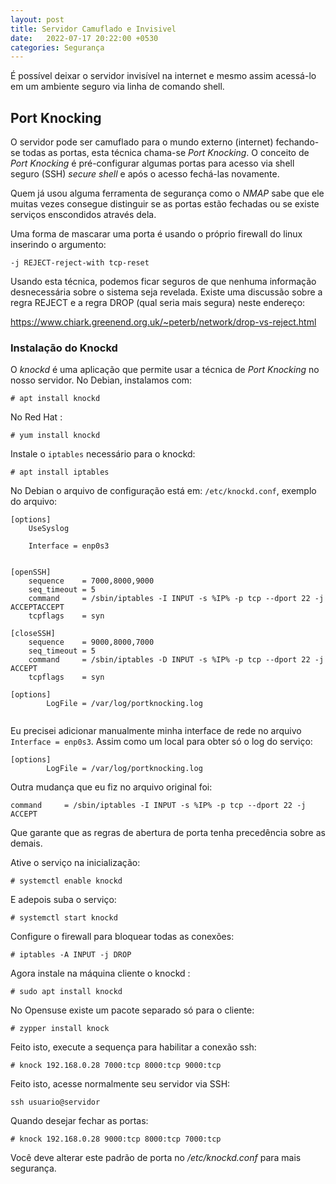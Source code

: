 ```yaml
---
layout: post
title: Servidor Camuflado e Invisivel
date:   2022-07-17 20:22:00 +0530
categories: Segurança
---
```

É possível deixar o servidor invisível na internet e mesmo assim acessá-lo em um ambiente seguro via linha de comando shell. 

## Port Knocking
O servidor pode ser camuflado para o mundo externo (internet) fechando-se todas as portas, esta técnica chama-se *Port Knocking*. 
O conceito de *Port Knocking* é pré-configurar algumas portas para acesso via shell seguro (SSH) *secure shell* e após o acesso fechá-las novamente. 

Quem já usou alguma ferramenta de segurança como o *NMAP* sabe que ele muitas vezes consegue distinguir se as portas estão fechadas ou se existe serviços enscondidos através dela. 

Uma forma de mascarar uma porta é usando o próprio firewall do linux inserindo o argumento:

```
-j REJECT-reject-with tcp-reset
```

Usando esta técnica, podemos ficar seguros de que nenhuma informação desnecessária sobre o sistema seja revelada. Existe uma discussão sobre a regra REJECT e a regra DROP (qual seria mais segura) neste endereço:

https://www.chiark.greenend.org.uk/~peterb/network/drop-vs-reject.html

### Instalação do Knockd
O *knockd* é uma aplicação que permite usar a técnica de *Port Knocking* no nosso servidor. No Debian, instalamos com:

```
# apt install knockd
```

No Red Hat :

```
# yum install knockd
```
Instale o `iptables` necessário para o knockd:

```
# apt install iptables
```


No Debian o arquivo de configuração está em: `/etc/knockd.conf`, exemplo do arquivo:

```
[options]
	UseSyslog

    Interface = enp0s3


[openSSH]
	sequence    = 7000,8000,9000
	seq_timeout = 5
    command     = /sbin/iptables -I INPUT -s %IP% -p tcp --dport 22 -j ACCEPTACCEPT
	tcpflags    = syn

[closeSSH]
	sequence    = 9000,8000,7000
	seq_timeout = 5
	command     = /sbin/iptables -D INPUT -s %IP% -p tcp --dport 22 -j ACCEPT
	tcpflags    = syn

[options]
        LogFile = /var/log/portknocking.log


```

Eu precisei adicionar manualmente minha interface de rede no arquivo `Interface = enp0s3`. Assim como um local para obter só o log do serviço:

```
[options]
        LogFile = /var/log/portknocking.log
```

Outra mudança que eu fiz no arquivo original foi:

```
command     = /sbin/iptables -I INPUT -s %IP% -p tcp --dport 22 -j ACCEPT
```

Que garante que as regras de abertura de porta tenha precedência sobre as demais. 

Ative o serviço na inicialização:
```
# systemctl enable knockd
```

E adepois suba o serviço:

```
# systemctl start knockd
```

Configure o firewall para bloquear todas as conexões:

```
# iptables -A INPUT -j DROP
```

Agora instale na máquina cliente o knockd :

```
# sudo apt install knockd 
```

No Opensuse existe um pacote separado só para o cliente:

```
# zypper install knock
```

Feito isto, execute a sequença para habilitar a conexão ssh:

```
# knock 192.168.0.28 7000:tcp 8000:tcp 9000:tcp
```

Feito isto, acesse normalmente seu servidor via SSH:

```
ssh usuario@servidor
```

Quando desejar fechar as portas:

```
# knock 192.168.0.28 9000:tcp 8000:tcp 7000:tcp
```

Você deve alterar este padrão de porta no */etc/knockd.conf* para mais segurança. 